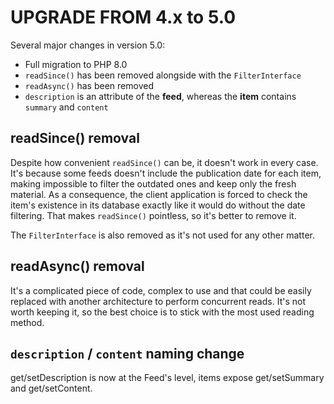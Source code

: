 # UPGRADE FROM 4.x to 5.0

Several major changes in version 5.0:
 - Full migration to PHP 8.0
 - `readSince()` has been removed alongside with the `FilterInterface`
 - `readAsync()` has been removed
 - `description` is an attribute of the **feed**, whereas the **item** contains `summary` and `content`

## readSince() removal

Despite how convenient `readSince()` can be, it doesn't work in every case. It's because some feeds doesn't include the publication date for each item, making impossible to filter the outdated ones and keep only the fresh material. As a consequence, the client application is forced to check the item's existence in its database exactly like it would do without the date filtering. That makes `readSince()` pointless, so it's better to remove it.

The `FilterInterface` is also removed as it's not used for any other matter.

## readAsync() removal

It's a complicated piece of code, complex to use and that could be easily replaced with another architecture to perform concurrent reads. It's not worth keeping it, so the best choice is to stick with the most used reading method.

## `description` / `content` naming change

get/setDescription is now at the Feed's level, items expose get/setSummary and get/setContent.
